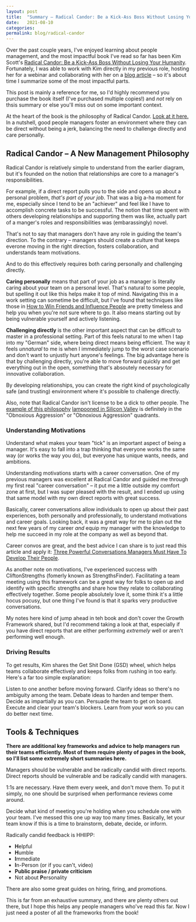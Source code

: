 ```yaml
---
layout: post
title:  "Summary – Radical Candor: Be a Kick-Ass Boss Without Losing Your Humanity"
date:   2021-08-10
categories:
permalink: blog/radical-candor
---
```


Over the past couple years, I've enjoyed learning about people management, and the most impactful book I've read so far has been Kim Scott's [Radical Candor: Be a Kick-Ass Boss Without Losing Your Humanity](https://www.radicalcandor.com/). Fortunately, I was able to work with Kim directly in my previous role, hosting her for a webinar and collaborating with her on a [blog article](https://blog.bonus.ly/radical-candor) – so it's about time I summarize some of the most impactful parts.

This post is mainly a reference for me, so I'd highly recommend you purchase the book itself (I've purchased multiple copies!) and _not_ rely on thsis summary or else you'll miss out on some important context.

At the heart of the book is the philosophy of Radical Candor. [Look at it here.](https://www.radicalcandor.com/our-approach/) In a nutshell, good people managers foster an environment where they can be direct without being a jerk, balancing the need to challenge directly and care personally.

## Radical Candor – A New Management Philosophy

Radical Candor is relatively simple to understand from the earlier diagram, but it's founded on the notion that relationships are core to a manager's responsibilities.

For example, if a direct report pulls you to the side and opens up about a personal problem, _that's part of your job_. That was a big a-ha moment for me, especially since I tend to be an "achiever" and feel like I have to accomplish concrete tasks to be successful. The notion that time spent with others developing relationships and supporting them was like, actually part of a manger's roles and responsibilities was (embarassingly) novel.

That's not to say that managers don't have any role in guiding the team's direction. To the contrary – managers should create a culture that keeps everone moving in the right direction, fosters collaboration, and understands team motivations.

And to do this effectively requires both caring personally and challenging directly.

**Caring personally** means that part of your job as a manager is literally caring about your team on a personal level. That's natural to some people, but spelling it out like this helps make it top of mind. Navigating this in a work setting can sometime be difficult, but I've found that techniques like those in [How to Win Friends and Influence People](https://www.goodreads.com/book/show/4865.How_to_Win_Friends_and_Influence_People) are pretty timeless and help you when you're not sure where to go. It also means starting out by being vulnerable yourself and actively listening.

**Challenging directly** is the other important aspect that can be difficult to master in a professional setting. Part of this feels natural to me when I tap into my "German" side, where being direct means being efficient. The way it feels _unnatural_ to me is when I immediately jump to the worst case scenario and don't want to unjustly hurt anyone's feelings. The big advantage here is that by challenging directly, you're able to move forward quickly and get everything out in the open, something that's absoutely necessary for innovative collaboration.

By developing relationships, you can create the right kind of psychologically safe (and trusting) environment where it's possible to challenge directly.

Also, note that Radical Candor isn't license to be a dick to other people. The [example of this philosophy](https://www.youtube.com/watch?v=V98MDswEl9Y) [lampooned in Silicon Valley](https://www.youtube.com/watch?v=sjTmIB6IUXw) is definitely in the "Obnoxious Aggression" or "Obnoxious Aggression" quadrants.


### Understanding Motivations

Understand what makes your team "tick" is an important aspect of being a manager. It's easy to fall into a trap thinking that everyone works the same way (or works the way you do), but everyone has unique wants, needs, and ambitions.

Understanding motivations starts with a career conversation. One of my previous managers was excellent at Radical Candor and guided me through my first real "career conversation" – it put me a little outside my comfort zone at first, but I was super pleased with the result, and I ended up using that same model with my own direct reports with great success.

Basically, career conversations allow individuals to open up about their past experiences, both personally and professionally, to understand motivations and career goals. Looking back, it was a great way for me to plan out the next few years of my career _and_ equip my manager with the knowledge to help me succeed in my role at the company as well as beyond that.

Career convos are great, and the best advice I can share is to just read this article and apply it: [Three Powerful Conversations Managers Must Have To Develop Their People](https://review.firstround.com/three-powerful-conversations-managers-must-have-to-develop-their-people).

As another note on motivations, I've experienced success with CliftonStrengths (fomerly known as StrengthsFinder). Facilitating a team meeting using this framework can be a great way for folks to open up and identify with specific strengths and share how they relate to collaborating effectively together. Some people absolutely love it, some think it's a little hocus pocusy, but one thing I've found is that it sparks very productive conversations.

My notes here kind of jump ahead in teh book and don't cover the Growth Framework shared, but I'd recommend taking a look at that, especially if you have direct reports that are either performing _extremely_ well or aren't performing well enough.


### Driving Results

To get results, Kim shares the Get Shit Done (GSD) wheel, which helps teams collaborate effectively and keeps folks from rushing in too early. Here's a far too simple explanation:

Listen to one another before moving forward.
Clarify ideas so there's no ambiguity among the team.
Debate ideas to harden and temper them.
Decide as impartially as you can.
Persuade the team to get on board.
Execute and clear your team's blockers.
Learn from your work so you can do better next time.

## Tools & Techniques

**There are additional key frameworks and advice to help managers run their teams efficiently. Most of them require plenty of pages in the book, so I'll list some extremely short summaries here.**

Managers should be vulnerable and be radically candid with direct reports. Direct reports should be vulnerable and be radically candid with managers.

1:1s are necessary. Have them every week, and don't move them. To put it simply, no one should be surprised when performance reviews come around.

Decide what kind of meeting you're holding when you schedule one with your team. I've messed this one up way too many times. Basically, let your team know if this is a time to brainstorm, debate, decide, or inform.

Radically candid feedback is HHIIPP:
 - **H**elpful
 - **H**umble
 - **I**mmediate
 - **I**n-Person (or if you can't, video)
 - **Public praise / private criticism**
 - Not about **P**ersonality


There are also some great guides on hiring, firing, and promotions.



This is far from an exhaustive summary, and there are plenty others out there, but I hope this helps any people managers who've read this far. Now I just need a poster of all the frameworks from the book!
